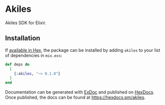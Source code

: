 # Akiles

Akiles SDK for Elixir.

## Installation

If [available in Hex](https://hex.pm/docs/publish), the package can be installed
by adding `akiles` to your list of dependencies in `mix.exs`:

```elixir
def deps do
  [
    {:akiles, "~> 0.1.0"}
  ]
end
```

Documentation can be generated with [ExDoc](https://github.com/elixir-lang/ex_doc)
and published on [HexDocs](https://hexdocs.pm). Once published, the docs can
be found at <https://hexdocs.pm/akiles>.

